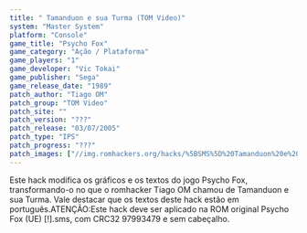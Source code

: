 ```yaml
---
title: " Tamanduon e sua Turma (TOM Video)"
system: "Master System"
platform: "Console"
game_title: "Psycho Fox"
game_category: "Ação / Plataforma"
game_players: "1"
game_developer: "Vic Tokai"
game_publisher: "Sega"
game_release_date: "1989"
patch_author: "Tiago OM"
patch_group: "TOM Video"
patch_site: ""
patch_version: "???"
patch_release: "03/07/2005"
patch_type: "IPS"
patch_progress: "???"
patch_images: ["//img.romhackers.org/hacks/%5BSMS%5D%20Tamanduon%20e%20sua%20Turma%20%2528Psycho%20Fox%20Hack%2529%20-%20TOM%20Video%20-%201.png","//img.romhackers.org/hacks/%5BSMS%5D%20Tamanduon%20e%20sua%20Turma%20%2528Psycho%20Fox%20Hack%2529%20-%20TOM%20Video%20-%202.png","//img.romhackers.org/hacks/%5BSMS%5D%20Tamanduon%20e%20sua%20Turma%20%2528Psycho%20Fox%20Hack%2529%20-%20TOM%20Video%20-%203.png"]
---
```

Este hack modifica os gráficos e os textos do jogo Psycho Fox, transformando-o no que o romhacker Tiago OM chamou de Tamanduon e sua Turma. Vale destacar que os textos deste hack estão em português.ATENÇÃO:Este hack deve ser aplicado na ROM original Psycho Fox (UE) [!].sms, com CRC32 97993479 e sem cabeçalho.